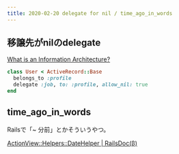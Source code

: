 ```yaml
---
title: 2020-02-20 delegate for nil / time_ago_in_words
---
```


## 移譲先がnilのdelegate

[What is an Information Architecture?](http://www.ckazu.info/blog/2013/12/14/delegate_allow_nil/)

```ruby
class User < ActiveRecord::Base
  belongs_to :profile
  delegate :job, to: :profile, allow_nil: true
end
```

## time_ago_in_words

Railsで「~ 分前」とかそういうやつ。

[ActionView::Helpers::DateHelper \| RailsDoc(β)](https://railsdoc.github.io/classes/ActionView/Helpers/DateHelper.html#method-i-time_ago_in_words)
